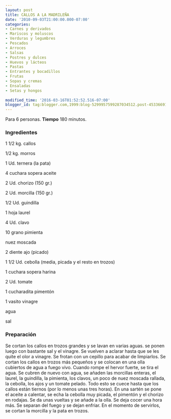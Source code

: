 ```yaml
---
layout: post
title: CALLOS A LA MADRILEÑA
date: '2010-09-03T21:00:00.000-07:00'
categories:
- Carnes y derivados
- Mariscos y moluscos
- Verduras y legumbres
- Pescados
- Arroces
- Salsas
- Postres y dulces
- Huevos y lácteos
- Pastas
- Entrantes y bocadillos
- Frutas
- Sopas y cremas
- Ensaladas
- Setas y hongos
 
modified_time: '2016-03-16T01:52:52.516-07:00'
blogger_id: tag:blogger.com,1999:blog-5299957599287034512.post-4533669115409761501
---
```


Para 6 personas.
<b>Tiempo</b> 180 minutos.

<h3>Ingredientes</h3>

1 1/2 kg. callos

1/2 kg. morros

1 Ud. ternera (la pata)

4 cuchara sopera aceite

2 Ud. chorizo (150 gr.)

2 Ud. morcilla (150 gr.)

1/2 Ud. guindilla

1 hoja laurel

4 Ud. clavo

10 grano pimienta

nuez moscada

2 diente ajo (picado)

1 1/2 Ud. cebolla (media, picada y el resto en trozos)

1 cuchara sopera harina

2 Ud. tomate

1 cucharadita pimentón

1 vasito vinagre

agua

sal

<h3>Preparación</h3>

Se cortan los callos en trozos grandes y se lavan en varias aguas. se ponen luego con bastante sal y el vinagre. Se vuelven a aclarar hasta que se les quite el olor a vinagre. Se frotan con un cepillo para acabar de limpiarlos. Se cortan los callos en trozos más pequeños y se colocan en una olla cubiertos de agua a fuego vivo. Cuando rompe el hervor fuerte, se tira el agua. Se cubren de nuevo con agua, se añaden las morcillas enteras, el laurel, la guindilla, la pimienta, los clavos, un poco de nuez moscada rallada, la cebolla, los ajos y un tomate pelado. Todo esto se cuece hasta que los callos están tiernos (por lo menos unas tres horas). En una sartén se pone el aceite a calentar, se echa la cebolla muy picada, el pimentón y el chorizo en rodajas. Se da unas vueltas y se añade a la olla. Se deja cocer una hora más. Se separan del fuego y se dejan enfriar. En el momento de servirlos, se cortan la morcilla y la pata en trozos.

